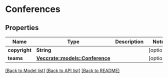# Conferences

## Properties

Name | Type | Description | Notes
------------ | ------------- | ------------- | -------------
**copyright** | **String** |  | [optional] 
**teams** | [**Vec<crate::models::Conference>**](Conference.md) |  | [optional] 

[[Back to Model list]](../README.md#documentation-for-models) [[Back to API list]](../README.md#documentation-for-api-endpoints) [[Back to README]](../README.md)


